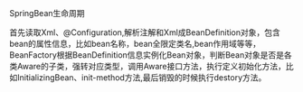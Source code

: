 SpringBean生命周期

​	首先读取Xml、@Configuration,解析注解和Xml成BeanDefinition对象，包含bean的属性信息，比如bean名称，bean全限定类名,bean作用域等等，BeanFactory根据BeanDefinition信息实例化Bean对象，判断Bean对象是否是各类Aware的子类，强转对应类型，调用Aware接口方法，执行定义初始化方法，比如InitializingBean、init-method方法,最后销毁的时候执行destory方法。